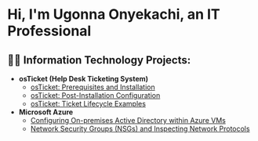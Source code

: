 <h1>Hi, I'm Ugonna Onyekachi, an IT Professional</h1>

<h2>👨‍💻 Information Technology Projects:</h2>

- <b>osTicket (Help Desk Ticketing System)</b>
  - [osTicket: Prerequisites and Installation](https://github.com/Uconyeka/osticket-prereqs)
  - [osTicket: Post-Installation Configuration](https://github.com/Uconyeka/post-install-config)
  - [osTicket: Ticket Lifecycle Examples](https://github.com/Uconyeka/ticket-lifecycle)
- <b>Microsoft Azure</b>
  - [Configuring On-premises Active Directory within Azure VMs](https://github.com/Uconyeka/configure-ad)
  - [Network Security Groups (NSGs) and Inspecting Network Protocols](https://github.com/Uconyeka/azure-network-protocols)

